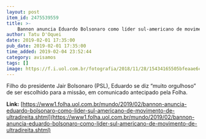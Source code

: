 ```yaml
---
layout: post
item_id: 2475539559
title: >-
    Bannon anuncia Eduardo Bolsonaro como líder sul-americano de movimento de direita populista
author: Tatu D'Oquei
date: 2019-02-01 17:35:00
pub_date: 2019-02-01 17:35:00
time_added: 2019-02-04 23:52:44
category: avisamos
tags: []
image: https://f.i.uol.com.br/fotografia/2018/11/28/15434165505bfeaae6ca18c_1543416550_3x2_xl.jpg
---
```


Filho do presidente Jair Bolsonaro (PSL), Eduardo se diz “muito orgulhoso” de ser escolhido para a missão, em comunicado antecipado pela Folha.

**Link:** [https://www1.folha.uol.com.br/mundo/2019/02/bannon-anuncia-eduardo-bolsonaro-como-lider-sul-americano-de-movimento-de-ultradireita.shtml](https://www1.folha.uol.com.br/mundo/2019/02/bannon-anuncia-eduardo-bolsonaro-como-lider-sul-americano-de-movimento-de-ultradireita.shtml)

